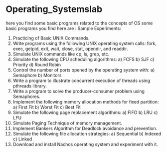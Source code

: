 # Operating_Systemslab
here you find some basic programs related to the concepts of OS
some basic programs you find here are :
Sample Experiments:
1) Practicing of Basic UNIX Commands.
2) Write programs using the following UNIX operating system calls:
   fork, exec, getpid, exit, wait, close, stat, opendir, and readdir.
3) Simulate UNIX commands like cp, ls, grep, etc.
4) Simulate the following CPU scheduling algorithms:
  a) FCFS
  b) SJF
  c) Priority
  d) Round Robin
5) Control the number of ports opened by the operating system with:
  a) Semaphore
  b) Monitors
6) Write a program to illustrate concurrent execution of threads using pthreads library.
7) Write a program to solve the producer-consumer problem using Semaphores.
8) Implement the following memory allocation methods for fixed partition:
  a) First Fit
  b) Worst Fit
  c) Best Fit
9) Simulate the following page replacement algorithms:
  a) FIFO
  b) LRU
  c) LFU
10) Simulate Paging Technique of memory management.
11) Implement Bankers Algorithm for Deadlock avoidance and prevention.
12) Simulate the following file allocation strategies:
  a) Sequential
  b) Indexed  
  c) Linked
13) Download and install Nachos operating system and experiment with it.


